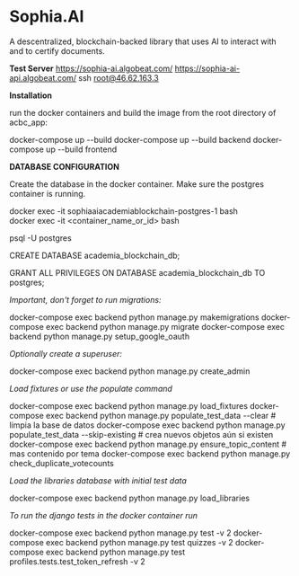 # Sophia.AI
A descentralized, blockchain-backed library that uses AI to interact with and to certify documents.

**Test Server**
https://sophia-ai.algobeat.com/
https://sophia-ai-api.algobeat.com/
ssh root@46.62.163.3

**Installation**

run the docker containers and build the image from the root directory of acbc_app:

docker-compose up --build
docker-compose up --build backend
docker-compose up --build frontend

**DATABASE CONFIGURATION**

Create the database in the docker container. Make sure the postgres container is running.

docker exec -it sophiaaiacademiablockchain-postgres-1 bash      
docker exec -it <container_name_or_id> bash

psql -U postgres

CREATE DATABASE academia_blockchain_db;

GRANT ALL PRIVILEGES ON DATABASE academia_blockchain_db TO postgres;


*Important, don't forget to run migrations:*

docker-compose exec backend python manage.py makemigrations
docker-compose exec backend python manage.py migrate
docker-compose exec backend python manage.py setup_google_oauth

*Optionally create a superuser:*

docker-compose exec backend python manage.py create_admin

*Load fixtures or use the populate command*

docker-compose exec backend python manage.py load_fixtures
docker-compose exec backend python manage.py populate_test_data --clear  # limpia la base de datos
docker-compose exec backend python manage.py populate_test_data --skip-existing  # crea nuevos objetos aún si existen
docker-compose exec backend python manage.py ensure_topic_content  # mas contenido por tema
docker-compose exec backend python manage.py check_duplicate_votecounts

*Load the libraries database with initial test data*

docker-compose exec backend python manage.py load_libraries

*To run the django tests in the docker container run*

docker-compose exec backend python manage.py test -v 2
docker-compose exec backend python manage.py test quizzes -v 2
docker-compose exec backend python manage.py test profiles.tests.test_token_refresh -v 2
